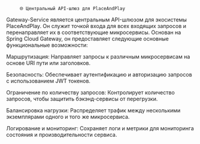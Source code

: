          🌐 Центральный API-шлюз для PlaceAndPlay
 
Gateway-Service является центральным API-шлюзом для экосистемы PlaceAndPlay. Он служит точкой входа для всех входящих запросов и перенаправляет их в соответствующие микросервисы. Основан на Spring Cloud Gateway, он предоставляет следующие основные функциональные возможности:

Маршрутизация: Направляет запросы к различным микросервисам на основе URI пути или заголовков.

Безопасность: Обеспечивает аутентификацию и авторизацию запросов с использованием JWT токенов.

Ограничение по количеству запросов: Контролирует количество запросов, чтобы защитить бэкэнд-сервисы от перегрузки.

Балансировка нагрузки: Распределяет трафик между несколькими экземплярами одного и того же микросервиса.

Логирование и мониторинг: Сохраняет логи и метрики для мониторинга состояния и производительности сервиса.
